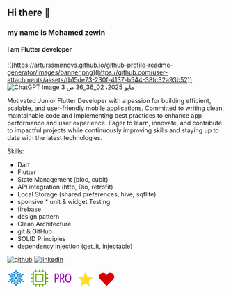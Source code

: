  ## Hi there 👋
###  my name is Mohamed zewin
#### I am Flutter developer
!([https://arturssmirnovs.github.io/github-profile-readme-generator/images/banner.png](https://github.com/user-attachments/assets/fb15de73-230f-4137-b544-38fc32a93b52))
![ChatGPT Image 3 مايو 2025، 02_36_36 ص](https://github.com/user-attachments/assets/fb15de73-230f-4137-b544-38fc32a93b52)

Motivated Junior Flutter Developer with a passion for building efficient, scalable, and user-friendly mobile applications. Committed to writing clean, maintainable code and implementing best practices to enhance app performance and user experience. Eager to learn, innovate, and contribute to impactful projects while continuously improving skills and staying up to date with the latest technologies.

Skills: 
* Dart
*  Flutter
*   State Management (bloc, cubit)
*   API integration (http, Dio, retrofit)
*    Local Storage (shared preferences, hive, sqflite)
*    sponsive * unit & widget Testing
*    firebase
*    design pattern
*    Clean Architecture
*    git & GitHub
*  SOLID Principles
*   dependency injection (get_it, injectable)



[<img src='https://cdn.jsdelivr.net/npm/simple-icons@3.0.1/icons/github.svg' alt='github' height='40'>](https://github.com/https://github.com/mohamedzewin01/mohamedzewin01) 
[<img src='https://cdn.jsdelivr.net/npm/simple-icons@3.0.1/icons/linkedin.svg' alt='linkedin' height='40'>](https://www.linkedin.com/in/https://www.linkedin.com/in/mohammed-zewin-55927226a//)  


<a href='https://archiveprogram.github.com/'><img src='https://raw.githubusercontent.com/acervenky/animated-github-badges/master/assets/acbadge.gif' width='40' height='40'></a> <a href='https://docs.github.com/en/developers'><img src='https://raw.githubusercontent.com/acervenky/animated-github-badges/master/assets/devbadge.gif' width='40' height='40'></a> <a href='https://github.com/pricing'><img src='https://raw.githubusercontent.com/acervenky/animated-github-badges/master/assets/pro.gif' width='40' height='40'></a> <a href='https://stars.github.com/'><img src='https://raw.githubusercontent.com/acervenky/animated-github-badges/master/assets/starbadge.gif' width='35' height='35'></a> <a href='https://docs.github.com/en/github/supporting-the-open-source-community-with-github-sponsors'><img src='https://raw.githubusercontent.com/acervenky/animated-github-badges/master/assets/sponsorbadge.gif' width='35' height='35'></a>
